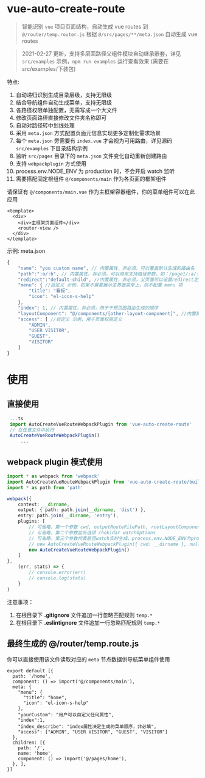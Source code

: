 # vue-auto-create-route

> 智能识别 `vue` 项目页面结构，自动生成 vue routes 到 `@/router/temp.router.js`
> 根据 `@/src/pages/**/meta.json` 自动生成 vue routes


> 2021-02-27 更新，支持多层面路径父组件模块自动继承嵌套，详见 `src/examples` 示例，`npm run examples` 运行查看效果 (需要在src/examples/下装包)

特点:

1. 自动递归识别生成目录层级，支持无限级
2. 结合导航组件自动生成菜单，支持无限级
3. 各路径权限单独配置，无需写成一个大文件
4. 修改页面路径直接修改文件夹名称即可
5. 自动对路径转中划线处理
6. 采用 `meta.json` 方式配置页面元信息实现更多定制化需求场景
7. 每个 `meta.json` 旁需要有 `index.vue` 才会视为可用路由，详见源码 `src/examples` 下目录结构示例
8. 监听 `src/pages` 目录下的 `meta.json` 文件变化自动重新创建路由
9. 支持 `webpackplugin` 方式使用
10. process.env.NODE_ENV 为 production 时，不会开启 watch 监听
11. 需要搭配固定根组件 `@/components/main` 作为各页面的框架组件

请保证有 `@/components/main.vue` 作为主框架容器组件，你的菜单组件可以在此应用

``` vue
<template>
  <div>
    <div>主框架页面组件</div>
    <router-view />
  </div>
</template>
``` 

示例: meta.json

``` js
{
    "name": "you custom name", // 内置属性，非必须，可以覆盖默认生成的路由名 
    "path":":a/:b", // 内置属性，非必须，可以用来支持路径参数，如：/page1/:a/:b ,参数 this.$route.params.a 取值 
    "redirect":"default-child", //内置属性，非必须，父页面可以设置redirect定义默认子页面     -
    "menu": { //自定义 示例，如果不需要展示主界面菜单上，则不配置 menu 项
        "title": "看板",
        "icon": "el-icon-s-help"
    },
    "index": 1, // 内置属性，非必须，用于干预页面路由生成的顺序
    "layoutComponent": "@/components/[other-layout-component]", //内置属性，非必须，手动改变页面对应的容器组件，通常不需要配置
    "access": [ //自定义 示例，用于页面权限定义
        "ADMIN",
        "USER VISITOR",
        "GUEST",
        "VISITOR"
    ]
}
```

# 使用

## 直接使用

``` js
 ...ts
 import AutoCreateVueRouteWebpackPlugin from 'vue-auto-create-route'
 // 在任意文件中执行
 AutoCreateVueRouteWebpackPlugin()
     ...
```

## webpack plugin 模式使用

``` ts
import * as webpack from 'webpack'
import AutoCreateVueRouteWebpackPlugin from 'vue-auto-create-route/build/plugin'
import * as path from 'path'

webpack({
    context: __dirname,
    output: { path: path.join(__dirname, 'dist') },
    entry: path.join(__dirname, 'entry'),
    plugins: [
        // 可省略，第一个参数 cwd, outputRouteFilePath, rootLayoutComponent
        // 可省略，第二个参数监听选项 chokidar watchOptions
        // 可省略，第三个参数代表是否watch实时生成，process.env.NODE_ENV为production时强制不监听
        // new AutoCreateVueRouteWebpackPlugin({ cwd: __dirname }, null, true) 
        new AutoCreateVueRouteWebpackPlugin() 
    ]
},
    (err, stats) => {
        // console.error(err)
        // console.log(stats)
    }
)
```

注意事项：

1. 在根目录下 **.gitignore** 文件追加一行忽略匹配规则 `temp.*`
2. 在根目录下 **.eslintignore** 文件追加一行忽略匹配规则 `temp.*`

## 最终生成的 @/router/temp.route.js

你可以直接使用该文件读取对应的 `meta` 节点数据供导航菜单组件使用

``` 
export default [{
  path: '/home',
  component: () => import('@/components/main'),
  meta: {
    "menu": {
      "title": "home",
      "icon": "el-icon-s-help"
    },
    "yourCustom": "用户可以自定义任何属性",
    "index":1,
    "index_describe": "index属性决定生成的菜单顺序，非必填",
    "access": ["ADMIN", "USER VISITOR", "GUEST", "VISITOR"]
  },
  children: [{
    path: '/',
    name: 'home',
    component: () => import('@/pages/home'),
  }, ],
}]
```
